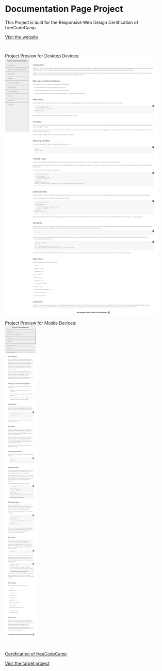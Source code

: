 # Documentation Page Project

This Project is built for the Responsive Web Design Certification of freeCodeCamp.

[Visit the website](https://kahramanprojects.pythonanywhere.com/documentation-page)

<br>

Project Preview for Desktop Devices:
<br>
![Page Preview](assets/page_preview_desktop.png)



Project Preview for Mobile Devices:
<br>
![Page Preview](assets/page_preview_mobile.png)

<br>

[Certification of freeCodeCamp](https://www.freecodecamp.org/learn/2022/responsive-web-design/build-a-technical-documentation-page-project/build-a-technical-documentation-page)

[Visit the target project](https://technical-documentation-page.freecodecamp.rocks/)
